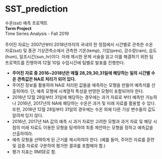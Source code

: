 # SST_prediction
수온(sst) 예측 프로젝트
<br>
**Term Project**
<br>
Time Series Analysis - Fall 2019
<br>
<br>
주어진 자료는 2007년부터 2018년까지의 국내의 한 정점에서 시간별로 관측한 수온 자료(sst) 및 종관 기상관측소에서 관측한 기온(temp), 기압(pres), 강수량(rain), 습도(hum), 일조시간(sun_hr)이다. 아래 제시한 문제 서술을 읽고 이를 해결하기 위한 팀 프로젝트를 진행하여 12월 10일 수업시간에 팀별로 발표를 진행한다.
<br>
- **주어진 자료 중 2016~2018년은 매월 28,29,30,31일에 해당하는 일의 시간별 수온 관측값은 NA로 처리가 되어 있다.**
- 주어진 정보를 활용하여 NA로 처리된 값들을 예측하는 모형을 만들어 예측치를 산출하여라. 단, 예측 모형에 시계열적 특성을 반영한 모형이 포함되어야 한다.
- 2018년 12월 28일부터 31일에 해당하는 경우에는 과거 자료로 부터 예측만 가능하나 2016년, 2017년의 NA에 해당하는 수온은 과거 및 미래 자료를 활용할 수 있다. 또한, 2018년 12월 28일부터 31일의 경우에는 수온 외에 다른 기상 변수들의 값도 알려져 있지 않다.
- 2016년, 2017년 NA 값의 예측 시 과거 자료만 고려한 모형과 과거 자료 및 해당 시점의 미래 자료도 이용한 모형을 탐색하여 최종 제안하는 모형을 정하고 예측값을 산출하여라.
- 예측 모형을 선택하게 된 근거를 제시하여야 한다. (예를 들어, 주어진 자료를 훈련 및 검증 자료로 구분하여 평가한 결과를 포함해야 함.)
- 평가 지표는 RMSE로 함.

